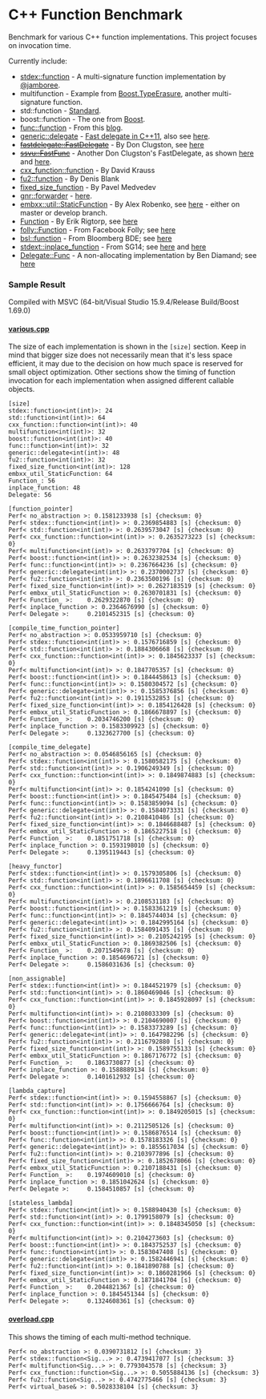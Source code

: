 C++ Function Benchmark
======================

Benchmark for various C++ function implementations. This project focuses on invocation time.

Currently include:
- [stdex::function](stdex.hpp) - A multi-signature function implementation by [@jamboree](https://github.com/jamboree).
- multifunction - Example from [Boost.TypeErasure](http://www.boost.org/doc/html/boost_typeerasure/examples.html#boost_typeerasure.examples.multifunction), another multi-signature function.
- std::function - [Standard](http://en.cppreference.com/w/cpp/utility/functional/function).
- boost::function - The one from [Boost](http://www.boost.org/doc/libs/1_55_0/doc/html/function.html).
- [func::function](function.h) - From this [blog](http://probablydance.com/2013/01/13/a-faster-implementation-of-stdfunction/).
- [generic::delegate](delegate.hpp) - [Fast delegate in C++11](http://codereview.stackexchange.com/questions/14730/impossibly-fast-delegate-in-c11), also see [here](https://github.com/user1095108/generic).
- [~~fastdelegate::FastDelegate~~](clugston_styled/FastDelegate.h) - By Don Clugston, see [here](https://www.codeproject.com/Articles/7150/Member-Function-Pointers-and-the-Fastest-Possible)
- [~~ssvu::FastFunc~~](clugston_styled/FastFunc.hpp) - Another Don Clugston's FastDelegate, as shown [here](https://gist.github.com/SuperV1234/6462221) and [here](https://groups.google.com/a/isocpp.org/forum/#!topic/std-discussion/QgvHF7YMi3o).
- [cxx_function::function](https://github.com/potswa/cxx_function) - By David Krauss
- [fu2::function](https://github.com/Naios/function2) - By Denis Blank
- [fixed_size_function](https://github.com/pmed/fixed_size_function) - By Pavel Medvedev
- [gnr::forwarder](forwarder.hpp) - [here](https://github.com/user1095108/generic).
- [embxx::util::StaticFunction](embxx/StaticFunction.h) - By Alex Robenko, see [here](https://github.com/arobenko/embxx) - either on master or develop branch.
- [Function](Function-rigtorp.h) - By Erik Rigtorp, see [here](https://github.com/rigtorp/Function)
- [folly::Function](folly/Function.h) - From Facebook Folly; see [here](https://github.com/facebook/folly/blob/master/folly/docs/Function.md)
- [bsl::function](bde/groups/bsl/bslstl/bslstl_function.h) - From Bloomberg BDE; see [here](https://github.com/bloomberg/bde)
- [stdext::inplace_function](inplace_function.h) - From SG14; see [here](https://github.com/WG21-SG14/SG14) and [here](https://github.com/WG21-SG14/SG14/blob/master/Docs/Proposals/NonAllocatingStandardFunction.pdf)
- [Delegate::Func](delegate.h) - A non-allocating implementation by Ben Diamand; see [here](https://github.com/bdiamand/Delegate)

### Sample Result
Compiled with MSVC (64-bit/Visual Studio 15.9.4/Release Build/Boost 1.69.0)

#### [various.cpp](various.cpp)
The size of each implementation is shown in the `[size]` section.
Keep in mind that bigger size does not necessarily mean that it's less space efficient, it may due to the decision on how much space is reserved for small object optimization.
Other sections show the timing of function invocation for each implementation when assigned different callable objects.
```
[size]
stdex::function<int(int)>: 24
std::function<int(int)>: 64
cxx_function::function<int(int)>: 40
multifunction<int(int)>: 32
boost::function<int(int)>: 40
func::function<int(int)>: 32
generic::delegate<int(int)>: 48
fu2::function<int(int)>: 32
fixed_size_function<int(int)>: 128
embxx_util_StaticFunction: 64
Function_: 56
inplace_function: 48
Delegate: 56

[function_pointer]
Perf< no_abstraction >: 0.1581233938 [s] {checksum: 0}
Perf< stdex::function<int(int)> >: 0.2369854883 [s] {checksum: 0}
Perf< std::function<int(int)> >: 0.2639573047 [s] {checksum: 0}
Perf< cxx_function::function<int(int)> >: 0.2635273223 [s] {checksum: 0}
Perf< multifunction<int(int)> >: 0.2633797704 [s] {checksum: 0}
Perf< boost::function<int(int)> >: 0.2632382534 [s] {checksum: 0}
Perf< func::function<int(int)> >: 0.2367664236 [s] {checksum: 0}
Perf< generic::delegate<int(int)> >: 0.2370002737 [s] {checksum: 0}
Perf< fu2::function<int(int)> >: 0.2363500196 [s] {checksum: 0}
Perf< fixed_size_function<int(int)> >: 0.2627183519 [s] {checksum: 0}
Perf< embxx_util_StaticFunction >: 0.2630701831 [s] {checksum: 0}
Perf< Function_ >:    0.2629322870 [s] {checksum: 0}
Perf< inplace_function >: 0.2364676990 [s] {checksum: 0}
Perf< Delegate >:     0.2101452315 [s] {checksum: 0}

[compile_time_function_pointer]
Perf< no_abstraction >: 0.0533959710 [s] {checksum: 0}
Perf< stdex::function<int(int)> >: 0.1576716859 [s] {checksum: 0}
Perf< std::function<int(int)> >: 0.1884306668 [s] {checksum: 0}
Perf< cxx_function::function<int(int)> >: 0.1845623337 [s] {checksum: 0}
Perf< multifunction<int(int)> >: 0.1847705357 [s] {checksum: 0}
Perf< boost::function<int(int)> >: 0.1844458613 [s] {checksum: 0}
Perf< func::function<int(int)> >: 0.1580304572 [s] {checksum: 0}
Perf< generic::delegate<int(int)> >: 0.1585376856 [s] {checksum: 0}
Perf< fu2::function<int(int)> >: 0.1911532853 [s] {checksum: 0}
Perf< fixed_size_function<int(int)> >: 0.1854126428 [s] {checksum: 0}
Perf< embxx_util_StaticFunction >: 0.1866678897 [s] {checksum: 0}
Perf< Function_ >:    0.2034746200 [s] {checksum: 0}
Perf< inplace_function >: 0.1583309923 [s] {checksum: 0}
Perf< Delegate >:     0.1323627700 [s] {checksum: 0}

[compile_time_delegate]
Perf< no_abstraction >: 0.0546856165 [s] {checksum: 0}
Perf< stdex::function<int(int)> >: 0.1580582175 [s] {checksum: 0}
Perf< std::function<int(int)> >: 0.1906249349 [s] {checksum: 0}
Perf< cxx_function::function<int(int)> >: 0.1849874883 [s] {checksum: 0}
Perf< multifunction<int(int)> >: 0.1854241090 [s] {checksum: 0}
Perf< boost::function<int(int)> >: 0.1845475484 [s] {checksum: 0}
Perf< func::function<int(int)> >: 0.1583859094 [s] {checksum: 0}
Perf< generic::delegate<int(int)> >: 0.1584073331 [s] {checksum: 0}
Perf< fu2::function<int(int)> >: 0.2108410486 [s] {checksum: 0}
Perf< fixed_size_function<int(int)> >: 0.1846688487 [s] {checksum: 0}
Perf< embxx_util_StaticFunction >: 0.1865227518 [s] {checksum: 0}
Perf< Function_ >:    0.1851751718 [s] {checksum: 0}
Perf< inplace_function >: 0.1593198010 [s] {checksum: 0}
Perf< Delegate >:     0.1395119443 [s] {checksum: 0}

[heavy_functor]
Perf< stdex::function<int(int)> >: 0.1579305806 [s] {checksum: 0}
Perf< std::function<int(int)> >: 0.1896611708 [s] {checksum: 0}
Perf< cxx_function::function<int(int)> >: 0.1585654459 [s] {checksum: 0}
Perf< multifunction<int(int)> >: 0.2108531183 [s] {checksum: 0}
Perf< boost::function<int(int)> >: 0.1583361219 [s] {checksum: 0}
Perf< func::function<int(int)> >: 0.1845744034 [s] {checksum: 0}
Perf< generic::delegate<int(int)> >: 0.1842995164 [s] {checksum: 0}
Perf< fu2::function<int(int)> >: 0.1584091435 [s] {checksum: 0}
Perf< fixed_size_function<int(int)> >: 0.2105242195 [s] {checksum: 0}
Perf< embxx_util_StaticFunction >: 0.1869382506 [s] {checksum: 0}
Perf< Function_ >:    0.2071549678 [s] {checksum: 0}
Perf< inplace_function >: 0.1854696721 [s] {checksum: 0}
Perf< Delegate >:     0.1586031636 [s] {checksum: 0}

[non_assignable]
Perf< stdex::function<int(int)> >: 0.1844521979 [s] {checksum: 0}
Perf< std::function<int(int)> >: 0.1860469046 [s] {checksum: 0}
Perf< cxx_function::function<int(int)> >: 0.1845928097 [s] {checksum: 0}
Perf< multifunction<int(int)> >: 0.2108033309 [s] {checksum: 0}
Perf< boost::function<int(int)> >: 0.2104690007 [s] {checksum: 0}
Perf< func::function<int(int)> >: 0.1583373289 [s] {checksum: 0}
Perf< generic::delegate<int(int)> >: 0.1647982296 [s] {checksum: 0}
Perf< fu2::function<int(int)> >: 0.2116792880 [s] {checksum: 0}
Perf< fixed_size_function<int(int)> >: 0.1589755133 [s] {checksum: 0}
Perf< embxx_util_StaticFunction >: 0.1867176772 [s] {checksum: 0}
Perf< Function_ >:    0.1863730877 [s] {checksum: 0}
Perf< inplace_function >: 0.1588889134 [s] {checksum: 0}
Perf< Delegate >:     0.1401612932 [s] {checksum: 0}

[lambda_capture]
Perf< stdex::function<int(int)> >: 0.1594558867 [s] {checksum: 0}
Perf< std::function<int(int)> >: 0.1756666764 [s] {checksum: 0}
Perf< cxx_function::function<int(int)> >: 0.1849205015 [s] {checksum: 0}
Perf< multifunction<int(int)> >: 0.2112505126 [s] {checksum: 0}
Perf< boost::function<int(int)> >: 0.1586876514 [s] {checksum: 0}
Perf< func::function<int(int)> >: 0.1578183326 [s] {checksum: 0}
Perf< generic::delegate<int(int)> >: 0.1855617034 [s] {checksum: 0}
Perf< fu2::function<int(int)> >: 0.2103977896 [s] {checksum: 0}
Perf< fixed_size_function<int(int)> >: 0.1852678066 [s] {checksum: 0}
Perf< embxx_util_StaticFunction >: 0.2107188431 [s] {checksum: 0}
Perf< Function_ >:    0.1974609010 [s] {checksum: 0}
Perf< inplace_function >: 0.1851042624 [s] {checksum: 0}
Perf< Delegate >:     0.1584510857 [s] {checksum: 0}

[stateless_lambda]
Perf< stdex::function<int(int)> >: 0.1588940430 [s] {checksum: 0}
Perf< std::function<int(int)> >: 0.1799158079 [s] {checksum: 0}
Perf< cxx_function::function<int(int)> >: 0.1848345050 [s] {checksum: 0}
Perf< multifunction<int(int)> >: 0.2104273603 [s] {checksum: 0}
Perf< boost::function<int(int)> >: 0.1843752537 [s] {checksum: 0}
Perf< func::function<int(int)> >: 0.1583047408 [s] {checksum: 0}
Perf< generic::delegate<int(int)> >: 0.1582446941 [s] {checksum: 0}
Perf< fu2::function<int(int)> >: 0.1841890788 [s] {checksum: 0}
Perf< fixed_size_function<int(int)> >: 0.1860281966 [s] {checksum: 0}
Perf< embxx_util_StaticFunction >: 0.1871841704 [s] {checksum: 0}
Perf< Function_ >:    0.2044821367 [s] {checksum: 0}
Perf< inplace_function >: 0.1845451344 [s] {checksum: 0}
Perf< Delegate >:     0.1324608361 [s] {checksum: 0}
```

#### [overload.cpp](overload.cpp)
This shows the timing of each multi-method technique.
```
Perf< no_abstraction >: 0.0390731812 [s] {checksum: 3}
Perf< stdex::function<Sig...> >: 0.4739417077 [s] {checksum: 3}
Perf< multifunction<Sig...> >: 0.7793043578 [s] {checksum: 3}
Perf< cxx_function::function<Sig...> >: 0.5055884136 [s] {checksum: 3}
Perf< fu2::function<Sig...> >: 0.4742775466 [s] {checksum: 3}
Perf< virtual_base& >: 0.5028338104 [s] {checksum: 3}
```
